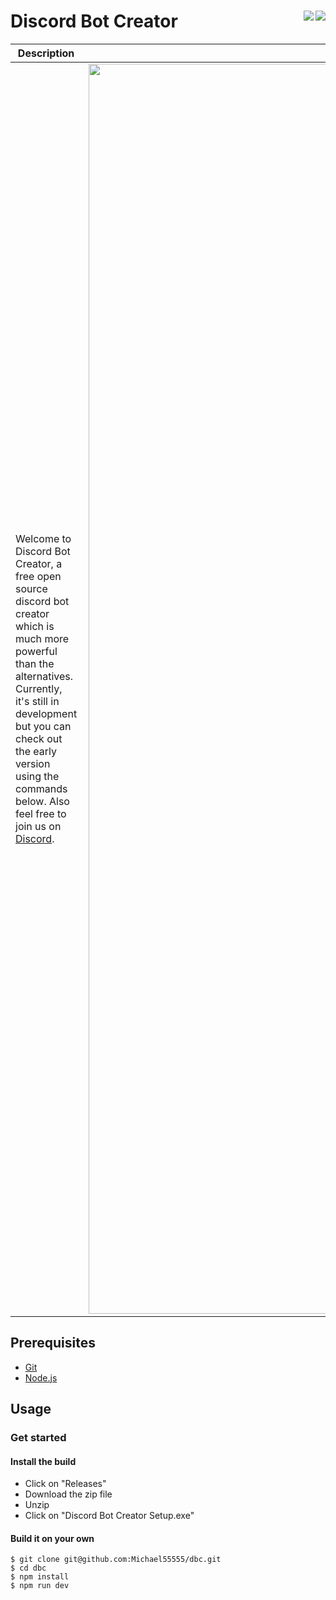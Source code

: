 # Discord Bot Creator <a href="https://discord.gg/Z7ybzt2KRr"><img src="https://img.shields.io/badge/Discord%20Bot%20Creator%20-%237289DA.svg?&style=for-the-badge&logo=discord&logoColor=white" align="right"/></a><img src="https://img.shields.io/badge/react%20-%2320232a.svg?&style=for-the-badge&logo=react&logoColor=%2361DAFB" align="right"/>

  
| Description  |   |
| ------------ | ------------ |
|  Welcome to Discord Bot Creator, a free open source discord bot creator which is much more powerful than the alternatives. Currently, it's still in development but you can check out the early version using the commands below. Also feel free to join us on [Discord](https://discord.gg/Z7ybzt2KRr).  |   <img src="https://user-images.githubusercontent.com/30301026/135710086-ccc1bf54-088d-49b4-9aa6-9f6d2dfda84b.png" data-canonical-src="https://user-images.githubusercontent.com/30301026/135710086-ccc1bf54-088d-49b4-9aa6-9f6d2dfda84b.png" width="2000" align="right" />|




## Prerequisites

- [Git](https://git-scm.com/book/en/v2/Getting-Started-Installing-Git)
- [Node.js](https://nodejs.org/en/download/)

## Usage

### Get started

#### Install the build

- Click on "Releases"
- Download the zip file
- Unzip
- Click on "Discord Bot Creator Setup.exe"

#### Build it on your own

```
$ git clone git@github.com:Michael55555/dbc.git
$ cd dbc
$ npm install
$ npm run dev
```
